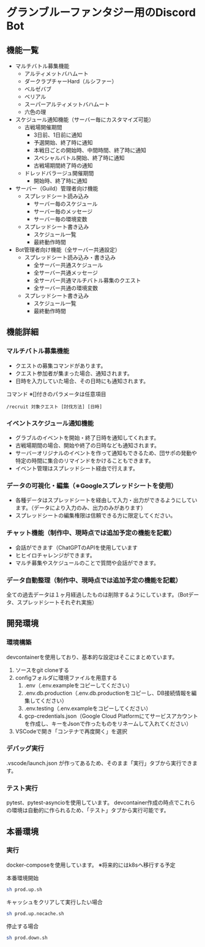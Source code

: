 # グランブルーファンタジー用のDiscord Bot

## 機能一覧

- マルチバトル募集機能
  - アルティメットバハムート
  - ダークラプチャーHard（ルシファー）
  - ベルゼバブ
  - ベリアル
  - スーパーアルティメットバハムート
  - 六色の理
- スケジュール通知機能（サーバー毎にカスタマイズ可能）
  - 古戦場開催期間
    - 3日前、1日前に通知
    - 予選開始、終了時に通知
    - 本戦日ごとの開始時、中間時間、終了時に通知
    - スペシャルバトル開始、終了時に通知
    - 古戦場期間終了時の通知
  - ドレッドバラージュ開催期間
    - 開始時、終了時に通知
- サーバー（Guild）管理者向け機能
  - スプレッドシート読み込み
    - サーバー毎のスケジュール
    - サーバー毎のメッセージ
    - サーバー毎の環境変数
  - スプレッドシート書き込み
    - スケジュール一覧
    - 最終動作時間
- Bot管理者向け機能（全サーバー共通設定）
  - スプレッドシート読み込み・書き込み
    - 全サーバー共通スケジュール
    - 全サーバー共通メッセージ
    - 全サーバー共通マルチバトル募集のクエスト
    - 全サーバー共通の環境変数
  - スプレッドシート書き込み
    - スケジュール一覧
    - 最終動作時間

## 機能詳細

### マルチバトル募集機能

- クエストの募集コマンドがあります。
- クエスト参加者が集まった場合、通知されます。
- 日時を入力していた場合、その日時にも通知されます。

コマンド
※[]付きのパラメータは任意項目

```discord
/recruit 対象クエスト [討伐方法] [日時]
```

### イベントスケジュール通知機能

- グラブルのイベントを開始・終了日時を通知してくれます。
- 古戦場期間の場合、開始や終了の日時なども通知されます。
- サーバーオリジナルのイベントを作って通知もできるため、団サポの発動や特定の時間に集合のリマインドをかけることもできます。
- イベント管理はスプレッドシート経由で行えます。

### データの可視化・編集（※Googleスプレッドシートを使用）

- 各種データはスプレッドシートを経由して入力・出力ができるようにしています。（データにより入力のみ、出力のみがあります）
- スプレッドシートの編集権限は信頼できる方に限定してください。

### チャット機能（制作中、現時点では追加予定の機能を記載）

- 会話ができます（ChatGPTのAPIを使用しています
- ヒヒイロチャレンジができます。
- マルチ募集やスケジュールのことで質問や会話ができます。

### データ自動整理（制作中、現時点では追加予定の機能を記載）

全ての過去データは１ヶ月経過したものは削除するようにしています。（Botデータ、スプレッドシートそれぞれ実施）

## 開発環境

### 環境構築

devcontainerを使用しており、基本的な設定はそこにまとめています。

1. ソースをgit cloneする
2. configフォルダに環境ファイルを用意する
   1. .env（.env.exampleをコピーしてください）
   2. .env.db.production（.env.db.productionをコピーし、DB接続情報を編集してください）
   3. .env.testing（.env.exampleをコピーしてください）
   4. gcp-credentials.json（Google Cloud Platformにてサービスアカウントを作成し、キーをJsonで作ったものをリネームして入れてください）
3. VSCodeで開き「コンテナで再度開く」を選択

### デバッグ実行

.vscode/launch.json が作ってあるため、そのまま「実行」タブから実行できます。

### テスト実行

pytest、pytest-asyncioを使用しています。
devcontainer作成の時点でこれらの環境は自動的に作られるため、「テスト」タブから実行可能です。

## 本番環境

### 実行

docker-composeを使用しています。
※将来的にはk8sへ移行する予定

本番環境開始

```bash
sh prod.up.sh
```

キャッシュをクリアして実行したい場合

```bash
sh prod.up.nocache.sh
```

停止する場合

```bash
sh prod.down.sh
```
